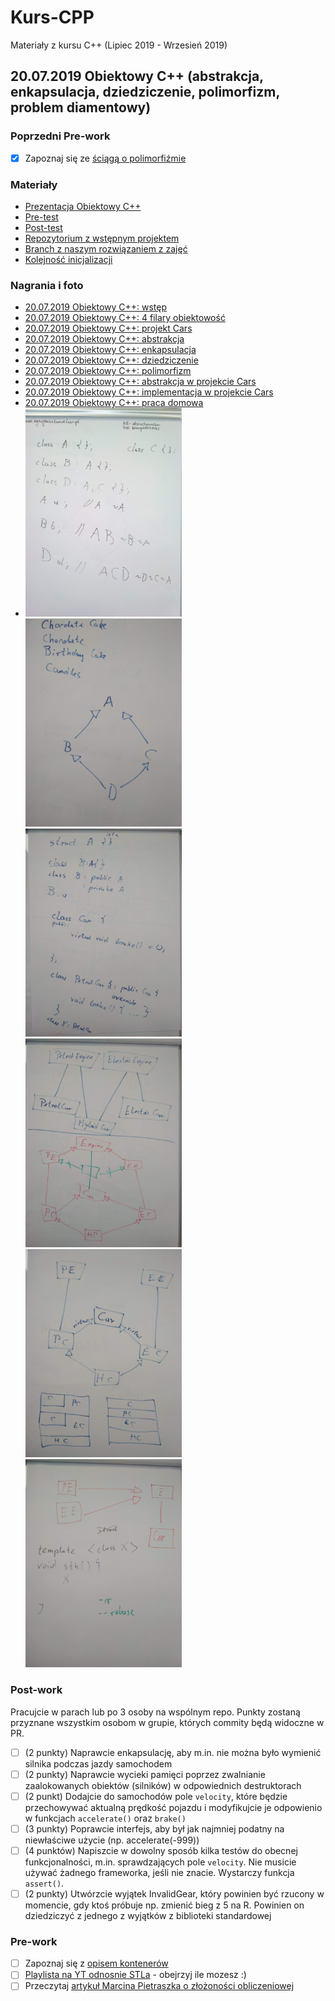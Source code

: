 # Kurs-CPP

Materiały z kursu C++ (Lipiec 2019 - Wrzesień 2019)

## 20.07.2019 Obiektowy C++ (abstrakcja, enkapsulacja, dziedziczenie, polimorfizm, problem diamentowy)

### Poprzedni Pre-work

- [x] Zapoznaj się ze [ściągą o polimorfiźmie](https://github.com/coders-school/kurs_cpp_zima_2019/blob/master/L06-algorithms%2Ctesting/polimorfizm.pdf)

### Materiały

- [Prezentacja Obiektowy C++](object_oriented_cpp.pdf)
- [Pre-test](pre-test.txt)
- [Post-test](post-test.txt)
- [Repozytorium z wstępnym projektem](https://github.com/coders-school/Cars)
- [Branch z naszym rozwiązaniem z zajęć](https://github.com/coders-school/Cars/tree/2019_lato)
- [Kolejność inicjalizacji](https://dorwijnerda.pl/blog/kolejnosc-inicjalizacji/)

### Nagrania i foto

- [20.07.2019 Obiektowy C++: wstęp](https://www.youtube.com/watch?v=zLRcmbIah04&list=PLQqoaQUqs4DCbDNiqBU3E9bFvX6YSUZc1&index=14)
- [20.07.2019 Obiektowy C++: 4 filary obiektowość](https://www.youtube.com/watch?v=6Kv8bBvf9Es&list=PLQqoaQUqs4DCbDNiqBU3E9bFvX6YSUZc1&index=15)
- [20.07.2019 Obiektowy C++: projekt Cars](https://www.youtube.com/watch?v=RDUvty4-TEA&list=PLQqoaQUqs4DCbDNiqBU3E9bFvX6YSUZc1&index=16)
- [20.07.2019 Obiektowy C++: abstrakcja](https://www.youtube.com/watch?v=5HeeEuSdrws&list=PLQqoaQUqs4DCbDNiqBU3E9bFvX6YSUZc1&index=17)
- [20.07.2019 Obiektowy C++: enkapsulacja](https://www.youtube.com/watch?v=RgF4bMei1IY&list=PLQqoaQUqs4DCbDNiqBU3E9bFvX6YSUZc1&index=18)
- [20.07.2019 Obiektowy C++: dziedziczenie](https://www.youtube.com/watch?v=rY3rs7R0--Q&list=PLQqoaQUqs4DCbDNiqBU3E9bFvX6YSUZc1&index=19)
- [20.07.2019 Obiektowy C++: polimorfizm](https://www.youtube.com/watch?v=WAkWuns1rCI&list=PLQqoaQUqs4DCbDNiqBU3E9bFvX6YSUZc1&index=20)
- [20.07.2019 Obiektowy C++: abstrakcja w projekcie Cars](https://www.youtube.com/watch?v=JqsiN_E4Rzg&list=PLQqoaQUqs4DCbDNiqBU3E9bFvX6YSUZc1&index=21)
- [20.07.2019 Obiektowy C++: implementacja w projekcie Cars](https://www.youtube.com/watch?v=sXMjOSCMKCU&list=PLQqoaQUqs4DCbDNiqBU3E9bFvX6YSUZc1&index=22)
- [20.07.2019 Obiektowy C++: praca domowa](https://www.youtube.com/watch?v=5f3CxyVnMM4&list=PLQqoaQUqs4DCbDNiqBU3E9bFvX6YSUZc1&index=23)
- <img src="foto/01_constructors_order.jpg" width="250px" /> <img src="foto/02_diamond.jpg" width="250px" />
  <img src="foto/03_inheritance_access.jpg" width="250px" /> <img src="foto/04_design.jpg" width="250px" />
  <img src="foto/05_design.jpg" width="250px" /> <img src="foto/06_design.jpg" width="250px" />

### Post-work

Pracujcie w parach lub po 3 osoby na wspólnym repo. Punkty zostaną przyznane wszystkim osobom w grupie, których commity będą widoczne w PR.

- [ ] (2 punkty) Naprawcie enkapsulację, aby m.in. nie można było wymienić silnika podczas jazdy samochodem
- [ ] (2 punkty) Naprawcie wycieki pamięci poprzez zwalnianie zaalokowanych obiektów (silników) w odpowiednich destruktorach
- [ ] (2 punkt) Dodajcie do samochodów pole `velocity`, które będzie przechowywać aktualną prędkość pojazdu i modyfikujcie je odpowienio w funkcjach `accelerate()` oraz `brake()`
- [ ] (3 punkty) Poprawcie interfejs, aby był jak najmniej podatny na niewłaściwe użycie (np. accelerate(-999))
- [ ] (4 punktów) Napiszcie w dowolny sposób kilka testów do obecnej funkcjonalności, m.in. sprawdzających pole `velocity`. Nie musicie używać żadnego frameworka, jeśli nie znacie. Wystarczy funkcja `assert()`.
- [ ] (2 punkty) Utwórzcie wyjątek InvalidGear, który powinien być rzucony w momencie, gdy ktoś próbuje np. zmienić bieg z 5 na R. Powinien on dziedziczyć z jednego z wyjątków z biblioteki standardowej

### Pre-work

- [ ] Zapoznaj się z [opisem kontenerów](http://en.cppreference.com/w/cpp/container)
- [ ] [Playlista na YT odnosnie STLa](https://www.youtube.com/playlist?list=PL5jc9xFGsL8G3y3ywuFSvOuNm3GjBwdkb) - obejrzyj ile mozesz :)
- [ ] Przeczytaj [artykuł Marcina Pietraszka o złożoności obliczeniowej](http://www.samouczekprogramisty.pl/podstawy-zlozonosci-obliczeniowej/)
